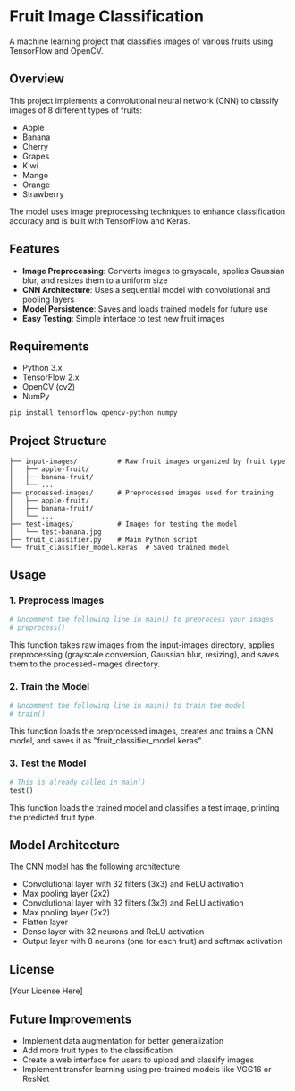 # Fruit Image Classification

A machine learning project that classifies images of various fruits using TensorFlow and OpenCV.

## Overview

This project implements a convolutional neural network (CNN) to classify images of 8 different types of fruits:
- Apple
- Banana 
- Cherry
- Grapes
- Kiwi
- Mango
- Orange
- Strawberry

The model uses image preprocessing techniques to enhance classification accuracy and is built with TensorFlow and Keras.

## Features

- **Image Preprocessing**: Converts images to grayscale, applies Gaussian blur, and resizes them to a uniform size
- **CNN Architecture**: Uses a sequential model with convolutional and pooling layers
- **Model Persistence**: Saves and loads trained models for future use
- **Easy Testing**: Simple interface to test new fruit images

## Requirements

- Python 3.x
- TensorFlow 2.x
- OpenCV (cv2)
- NumPy

```bash
pip install tensorflow opencv-python numpy
```

## Project Structure

```
├── input-images/          # Raw fruit images organized by fruit type
│   ├── apple-fruit/
│   ├── banana-fruit/
│   └── ...
├── processed-images/      # Preprocessed images used for training
│   ├── apple-fruit/
│   ├── banana-fruit/
│   └── ...
├── test-images/           # Images for testing the model
│   └── test-banana.jpg
├── fruit_classifier.py    # Main Python script
└── fruit_classifier_model.keras  # Saved trained model
```

## Usage

### 1. Preprocess Images

```python
# Uncomment the following line in main() to preprocess your images
# preprocess()
```

This function takes raw images from the input-images directory, applies preprocessing (grayscale conversion, Gaussian blur, resizing), and saves them to the processed-images directory.

### 2. Train the Model

```python
# Uncomment the following line in main() to train the model
# train()
```

This function loads the preprocessed images, creates and trains a CNN model, and saves it as "fruit_classifier_model.keras".

### 3. Test the Model

```python
# This is already called in main()
test()
```

This function loads the trained model and classifies a test image, printing the predicted fruit type.

## Model Architecture

The CNN model has the following architecture:
- Convolutional layer with 32 filters (3x3) and ReLU activation
- Max pooling layer (2x2)
- Convolutional layer with 32 filters (3x3) and ReLU activation
- Max pooling layer (2x2)
- Flatten layer
- Dense layer with 32 neurons and ReLU activation
- Output layer with 8 neurons (one for each fruit) and softmax activation

## License

[Your License Here]

## Future Improvements

- Implement data augmentation for better generalization
- Add more fruit types to the classification
- Create a web interface for users to upload and classify images
- Implement transfer learning using pre-trained models like VGG16 or ResNet